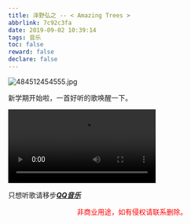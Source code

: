 ```yaml
---
title: 泽野弘之 -- < Amazing Trees >
abbrlink: 7c92c3fa
date: 2019-09-02 10:39:14
tags: 音乐
toc: false
reward: false
declare: false
---
```


![484512454555.jpg](https://cdn.anyway1314.cn/image484512454555.jpg)

新学期开始啦，一首好听的歌唤醒一下。
<!-- more -->

<video src="https://cdn.anyway1314.cn/amazingtrees.mp4" controls="controls">
your browser does not support the video tag
</video>

只想听歌请移步[***QQ音乐***](https://i.y.qq.com/v8/playsong.html?songid=204082221&source=yqq#wechat_redirect)
<p style="color:red " align ="center">非商业用途，如有侵权请联系删除。<p>

